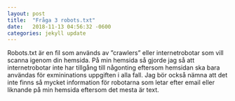 ```yaml
---
layout: post
title:  "Fråga 3 robots.txt"
date:   2018-11-13 04:56:32 -0600
categories: jekyll update
---
```

Robots.txt är en fil som används av ”crawlers” eller internetrobotar som vill scanna igenom din hemsida. På min hemsida så gjorde jag så att internetrobotar inte har tillgång till någonting eftersom hemsidan ska bara användas för exmininations uppgiften i alla fall. Jag bör också nämna att det inte finns så mycket information för robotarna som letar efter email eller liknande på min hemsida eftersom det mesta är text. 
